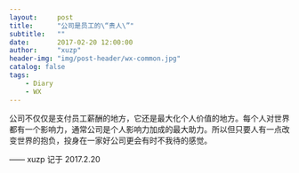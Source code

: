 ```yaml
---
layout:     post
title:      "公司是员工的\“贵人\”"
subtitle:   ""
date:       2017-02-20 12:00:00
author:     "xuzp"
header-img: "img/post-header/wx-common.jpg"
catalog: false
tags:
    - Diary
    - WX
---
```


公司不仅仅是支付员工薪酬的地方，它还是最大化个人价值的地方。每个人对世界都有一个影响力，通常公司是个人影响力加成的最大助力。所以但只要人有一点改变世界的抱负，投身在一家好公司更会有时不我待的感觉。

—— xuzp 记于 2017.2.20
